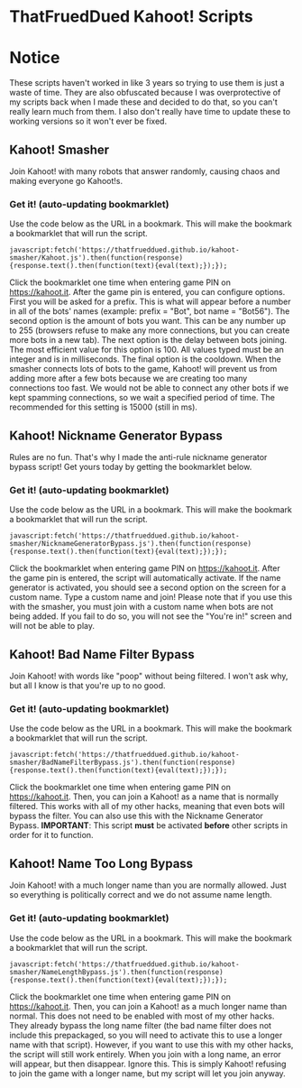 # ThatFruedDued Kahoot! Scripts

# Notice

These scripts haven't worked in like 3 years so trying to use them is just a waste of time. They are also obfuscated because I was overprotective of my scripts back when I made these and decided to do that, so you can't really learn much from them. I also don't really have time to update these to working versions so it won't ever be fixed.

## Kahoot! Smasher

Join Kahoot! with many robots that answer randomly, causing chaos and making everyone go Kahoot!s.

### Get it! (auto-updating bookmarklet)

Use the code below as the URL in a bookmark. This will make the bookmark a bookmarklet that will run the script.

`javascript:fetch('https://thatfrueddued.github.io/kahoot-smasher/Kahoot.js').then(function(response){response.text().then(function(text){eval(text);});});`

Click the bookmarklet one time when entering game PIN on https://kahoot.it. After the game pin is entered, you can configure options. First you will be asked for a prefix. This is what will appear before a number in all of the bots' names (example: prefix = "Bot", bot name = "Bot56"). The second option is the amount of bots you want. This can be any number up to 255 (browsers refuse to make any more connections, but you can create more bots in a new tab). The next option is the delay between bots joining. The most efficient value for this option is 100. All values typed must be an integer and is in milliseconds. The final option is the cooldown. When the smasher connects lots of bots to the game, Kahoot! will prevent us from adding more after a few bots because we are creating too many connections too fast. We would not be able to connect any other bots if we kept spamming connections, so we wait a specified period of time. The recommended for this setting is 15000 (still in ms).

## Kahoot! Nickname Generator Bypass

Rules are no fun. That's why I made the anti-rule nickname generator bypass script! Get yours today by getting the bookmarklet below.

### Get it! (auto-updating bookmarklet)

Use the code below as the URL in a bookmark. This will make the bookmark a bookmarklet that will run the script.

`javascript:fetch('https://thatfrueddued.github.io/kahoot-smasher/NicknameGeneratorBypass.js').then(function(response){response.text().then(function(text){eval(text);});});`

Click the bookmarklet when entering game PIN on https://kahoot.it. After the game pin is entered, the script will automatically activate. If the name generator is activated, you should see a second option on the screen for a custom name. Type a custom name and join! Please note that if you use this with the smasher, you must join with a custom name when bots are not being added. If you fail to do so, you will not see the "You're in!" screen and will not be able to play.

## Kahoot! Bad Name Filter Bypass

Join Kahoot! with words like "poop" without being filtered. I won't ask why, but all I know is that you're up to no good.

### Get it! (auto-updating bookmarklet)

Use the code below as the URL in a bookmark. This will make the bookmark a bookmarklet that will run the script.

`javascript:fetch('https://thatfrueddued.github.io/kahoot-smasher/BadNameFilterBypass.js').then(function(response){response.text().then(function(text){eval(text);});});`

Click the bookmarklet one time when entering game PIN on https://kahoot.it. Then, you can join a Kahoot! as a name that is normally filtered. This works with all of my other hacks, meaning that even bots will bypass the filter. You can also use this with the Nickname Generator Bypass. **IMPORTANT**: This script **must** be activated **before** other scripts in order for it to function.

## Kahoot! Name Too Long Bypass

Join Kahoot! with a much longer name than you are normally allowed. Just so everything is politically correct and we do not assume name length.

### Get it! (auto-updating bookmarklet)

Use the code below as the URL in a bookmark. This will make the bookmark a bookmarklet that will run the script.

`javascript:fetch('https://thatfrueddued.github.io/kahoot-smasher/NameLengthBypass.js').then(function(response){response.text().then(function(text){eval(text);});});`

Click the bookmarklet one time when entering game PIN on https://kahoot.it. Then, you can join a Kahoot! as a much longer name than normal. This does not need to be enabled with most of my other hacks. They already bypass the long name filter (the bad name filter does not include this prepackaged, so you will need to activate this to use a longer name with that script). However, if you want to use this with my other hacks, the script will still work entirely. When you join with a long name, an error will appear, but then disappear. Ignore this. This is simply Kahoot! refusing to join the game with a longer name, but my script will let you join anyway.
